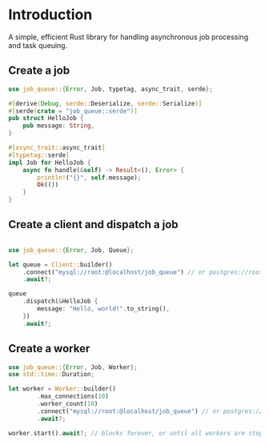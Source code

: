 # Introduction

A simple, efficient Rust library for handling asynchronous job processing and task queuing.

## Create a job

```rust
use job_queue::{Error, Job, typetag, async_trait, serde};

#[derive(Debug, serde::Deserialize, serde::Serialize)]
#[serde(crate = "job_queue::serde")]
pub struct HelloJob {
    pub message: String,
}

#[async_trait::async_trait]
#[typetag::serde]
impl Job for HelloJob {
    async fn handle(&self) -> Result<(), Error> {
        println!("{}", self.message);
        Ok(())
    }
}
```

## Create a client and dispatch a job

```rust

use job_queue::{Error, Job, Queue};

let queue = Client::builder()
    .connect("mysql://root:@localhost/job_queue") // or postgres://root:@localhost/job_queue
    .await?;

queue
    .dispatch(&HelloJob {
        message: "Hello, world!".to_string(),
    })
    .await?;
```

## Create a worker

```rust
use job_queue::{Error, Job, Worker};
use std::time::Duration;

let worker = Worker::builder()
        .max_connections(10)
        .worker_count(10)
        .connect("mysql://root:@localhost/job_queue") // or postgres://root:@localhost/job_queue
        .await?;

worker.start().await?; // blocks forever, or until all workers are stopped (crash or ctrl-c)
```